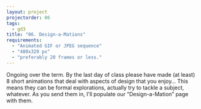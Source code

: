 ```yaml
--- 
layout: project
projectorder: 06
tags: 
  - gd3
title: "06. Design-a-Mations"
requirements: 
  - "Animated GIF or JPEG sequence"
  - "480x320 px"
  - "preferably 20 frames or less."
---
```


Ongoing over the term. By the last day of class please have made (at least) 8 short animations that deal with aspects of design that you enjoy… This means they can be formal explorations, actually try to tackle a subject, whatever. As you send them in, I'll populate our “Design-a-Mation” page with them.


